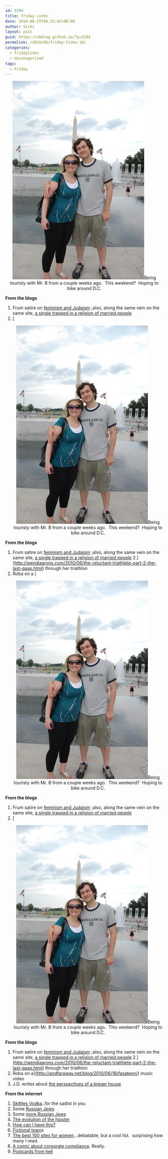 ```yaml
---
id: 3194
title: Friday Links
date: 2010-06-25T06:32:02+00:00
author: Vicki
layout: post
guid: https://vkblog.github.io/?p=3194
permalink: /2010/06/friday-links-18/
categories:
  - fridaylinks
  - Uncategorized
tags:
  - Friday
---
```

<p style="text-align: center;">
  <a href="https://raw.githubusercontent.com/vkblog/vkblog.github.io/master/public/img/2010/06/DSC_0275.jpg"><img class="aligncenter size-full wp-image-3197" title="DSC_0275" src="https://raw.githubusercontent.com/vkblog/vkblog.github.io/master/public/img/2010/06/DSC_0275.jpg" alt="" width="420" height="632" /></a>Being touristy with Mr. B from a couple weeks ago.  This weekend?  Hoping to bike around D.C.
</p>

**From the blogs**

  1. Frum satire on [feminism and Judaism](http://www.bloglovin.com/m/1786510/102893513/fb/0/aHR0cCUzQSUyRiUyRnd3dy5mcnVtc2F0aXJlLm5ldCUyRjIwMTAlMkYwNiUyRjIyJTJGaS1kb250LXVuZGVyc3RhbmQtZmVtaW5pc3RzJTJG) ;also, along the same vein on the same site, [a single trapped in a religion of married people](http://www.frumsatire.net/2010/06/08/a-single-trapped-in-a-religion-of-married-people/)
  2. [<p style="text-align: center;">
  <a href="https://raw.githubusercontent.com/vkblog/vkblog.github.io/master/public/img/2010/06/DSC_0275.jpg"><img class="aligncenter size-full wp-image-3197" title="DSC_0275" src="https://raw.githubusercontent.com/vkblog/vkblog.github.io/master/public/img/2010/06/DSC_0275.jpg" alt="" width="420" height="632" /></a>Being touristy with Mr. B from a couple weeks ago.  This weekend?  Hoping to bike around D.C.
</p>

**From the blogs**

  1. Frum satire on [feminism and Judaism](http://www.bloglovin.com/m/1786510/102893513/fb/0/aHR0cCUzQSUyRiUyRnd3dy5mcnVtc2F0aXJlLm5ldCUyRjIwMTAlMkYwNiUyRjIyJTJGaS1kb250LXVuZGVyc3RhbmQtZmVtaW5pc3RzJTJG) ;also, along the same vein on the same site, [a single trapped in a religion of married people](http://www.frumsatire.net/2010/06/08/a-single-trapped-in-a-religion-of-married-people/)
  2.](http://wendiaarons.com/2010/06/the-reluctant-triathlete-part-2-the-last-gasp.html) through her triathlon
  3. Roba on a [<p style="text-align: center;">
  <a href="https://raw.githubusercontent.com/vkblog/vkblog.github.io/master/public/img/2010/06/DSC_0275.jpg"><img class="aligncenter size-full wp-image-3197" title="DSC_0275" src="https://raw.githubusercontent.com/vkblog/vkblog.github.io/master/public/img/2010/06/DSC_0275.jpg" alt="" width="420" height="632" /></a>Being touristy with Mr. B from a couple weeks ago.  This weekend?  Hoping to bike around D.C.
</p>

**From the blogs**

  1. Frum satire on [feminism and Judaism](http://www.bloglovin.com/m/1786510/102893513/fb/0/aHR0cCUzQSUyRiUyRnd3dy5mcnVtc2F0aXJlLm5ldCUyRjIwMTAlMkYwNiUyRjIyJTJGaS1kb250LXVuZGVyc3RhbmQtZmVtaW5pc3RzJTJG) ;also, along the same vein on the same site, [a single trapped in a religion of married people](http://www.frumsatire.net/2010/06/08/a-single-trapped-in-a-religion-of-married-people/)
  2. [<p style="text-align: center;">
  <a href="https://raw.githubusercontent.com/vkblog/vkblog.github.io/master/public/img/2010/06/DSC_0275.jpg"><img class="aligncenter size-full wp-image-3197" title="DSC_0275" src="https://raw.githubusercontent.com/vkblog/vkblog.github.io/master/public/img/2010/06/DSC_0275.jpg" alt="" width="420" height="632" /></a>Being touristy with Mr. B from a couple weeks ago.  This weekend?  Hoping to bike around D.C.
</p>

**From the blogs**

  1. Frum satire on [feminism and Judaism](http://www.bloglovin.com/m/1786510/102893513/fb/0/aHR0cCUzQSUyRiUyRnd3dy5mcnVtc2F0aXJlLm5ldCUyRjIwMTAlMkYwNiUyRjIyJTJGaS1kb250LXVuZGVyc3RhbmQtZmVtaW5pc3RzJTJG) ;also, along the same vein on the same site, [a single trapped in a religion of married people](http://www.frumsatire.net/2010/06/08/a-single-trapped-in-a-religion-of-married-people/)
  2.](http://wendiaarons.com/2010/06/the-reluctant-triathlete-part-2-the-last-gasp.html) through her triathlon
  3. Roba on a](http://andfaraway.net/blog/2010/06/18/fasateen/) music video
  4. J.D. writes about [the perspectives of a bigger house](http://www.getrichslowly.org/blog/2010/06/22/bigger-isnt-always-better-remembering-to-appreciate-what-i-already-have/)

**From the internet**

  1. [Skittles Vodka](http://mixthatdrink.com/skittles-vodka-tutorial/)..for the sadist in you
  2. Some [Russian Jews](http://www.jewcy.com/post/jewcy_interviewalina_bronsky_author_broken_glass_park)
  3. Some [more Russian Jews](http://www.tabletmag.com/life-and-religion/36882/%E2%80%98oy-such-a-home%E2%80%99/?utm_source=rss&utm_medium=rss&utm_campaign=%E2%80%98oy-such-a-home%E2%80%99)
  4. [The evolution of the hipster](http://www.welcometofreshmanyear.com/b/wp-content/uploads/2010/06/Hipster.jpg)
  5. [How can I have this?](http://farm5.static.flickr.com/4016/4687885570_bfd3088056_b.jpg)
  6. [Fictional town](http://therumpus.net/2010/06/the-case-for-fictional-towns/)s
  7. [The best 100 sites for women](http://www.forbes.com/2010/06/23/100-best-womens-blogs-forbes-woman-time-websites_2.html)&#8230;debatable, but a cool list.  surprising how many I read.
  8. [A comic about corporate compliance](http://www.corporatecomplianceinsights.com/2010/how-to-run-your-family-like-a-corporation/). Really.
  9. [Postcards from hell](http://www.foreignpolicy.com/articles/2010/06/21/postcards_from_hell?page=0,0)